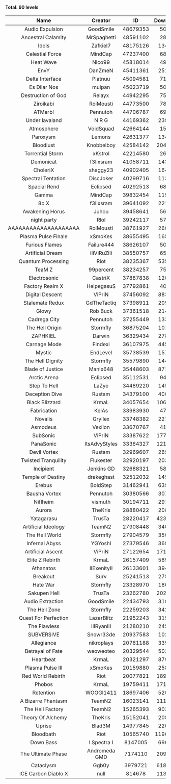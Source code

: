 #### Total: 90 levels

| Name | Creator | ID | Downloads | Likes |
|:---:|:---:|:---:|:---:|:---:|
| Audio Expulsion | GoodSmile | 48679353 | 50979 | 4729
| Ancestral Calamity | MrSpaghetti | 48591102 | 28183 | 2875
| Idols | Zafkiel7 | 48175126 | 134858 | 17608
| Celestial Force  | MindCap | 47237400 | 68159 | 6390
| Heat Wave | Nico99 | 45818014 | 49493 | 5074
| EnvY | DanZmeN | 45411361 | 251224 | 22714
| Delta Interface | Platnuu | 45094581 | 71361 | 7161
| Es Dilar Nos | mulpan | 45023719 | 50285 | 4554
| Destruction of God | Relayx | 44942295 | 75406 | 7537
| Ziroikabi | RoiMousti | 44773500 | 78152 | 6687
| ATMarbl | Pennutoh | 44706787 | 69369 | 6389
| Under lavaland | N R G | 44169362 | 239055 | 21793
| Atmosphere | VoidSquad | 42664144 | 15346 | 1808
| Paroxysm | Lemons | 42631377 | 134758 | 11461
| Bloodlust | Knobbelboy | 42584142 | 2049848 | 206084
| Torrential Storm | xKstrol | 42214580 | 26108 | 2422
| Demonicat | f3lixsram | 41058711 | 143314 | 11632
| CholeriX | shaggy23 | 40902405 | 164356 | 12972
| Spectral Tentation | DiscJoker | 40299716 | 113530 | 7923
| Spacial Rend | Eclipsed | 40292513 | 68120 | 5885
| Gamma | MindCap | 39832454 | 119358 | 10744
| 8o X | f3lixsram | 39641092 | 221899 | 17822
| Awakening Horus | Juhou | 39458641 | 56135 | 4939
| night party | Rlol | 39242117 | 57644 | 5652
| AAAAAAAAAAAAAAAAAAAA | RoiMousti | 38761927 | 260933 | 17373
| Plasma Pulse Finale | xSmoKes | 38655495 | 165743 | 15172
| Furious Flames | Failure444 | 38626107 | 50986 | 4047
| Artificial Dream | iIiViRuZiIi | 38550757 | 65177 | 5577
| Quantum Processing | Riot | 38235367 | 535150 | 38480
| TeaM Z | 99percent | 38234257 | 75979 | 6138
| Electrosonic | CastriX | 37887838 | 120035 | 10899
| Factory Realm X | HelpegasuS | 37792861 | 40361 | 4067
| Digital Descent | ViPriN | 37456092 | 883054 | 84129
| Stalemate Redux | GdTheTactiq | 37398911 | 209525 | 15922
| Glowy | Rob Buck | 37361518 | 214503 | 22145
| Cadrega City | Pennutoh | 37255449 | 133190 | 12285
| The Hell Origin | Stormfly | 36875204 | 107931 | 8948
| ZAPHKIEL | Darwin | 36329434 | 278983 | 30845
| Carnage Mode | Findexi | 36107975 | 445908 | 42892
| Mystic | EndLevel | 35738539 | 157808 | 14872
| The Hell Dignity | Stormfly | 35579890 | 144561 | 12660
| Blade of Justice | Manix648 | 35448603 | 871223 | 91708
| Arctic Arena | Eclipsed | 35112531 | 94643 | 7340
| Step To Hell | LaZye | 34489220 | 145367 | 15097
| Deception Dive | Rustam | 34379100 | 400850 | 25624
| Black Blizzard | KrmaL | 34057654 | 1067118 | 106259
| Fabrication | KeiAs | 33983930 | 47375 | 5378
| Novalis | Gryllex | 33748382 | 227472 | 20812
| Asmodeus | Vexiion | 33670767 | 41615 | 4021
| SubSonic | ViPriN | 33387622 | 1778969 | 136610
| PanaSonic | ItsAdvyStyles | 33364327 | 1212020 | 162397
| Devil Vortex | Rustam | 32969607 | 269672 | 24483
| Twisted Tranquility | Flukester | 32920197 | 203941 | 20324
| Incipient | Jenkins GD | 32688321 | 58259 | 5452
| Temple of Destiny | drakeghast | 32512032 | 149589 | 14631
| Erebus | BoldStep | 31462941 | 639657 | 60291
| Bausha Vortex | Pennutoh | 30380566 | 307321 | 28048
| Niflheim | vismuth | 30194711 | 297627 | 23652
| Aurora | TheKris | 28880422 | 208990 | 19677
| Yatagarasu  | TrusTa | 28220417 | 4234813 | 405857
| Artificial Ideology | TeamN2 | 27908448 | 340987 | 34474
| The Hell World | Stormfly | 27904579 | 350577 | 26198
| Infernal Abyss | YGYoshI | 27379546 | 369891 | 37135
| Artificial Ascent | ViPriN | 27122654 | 1710859 | 153904
| Elite Z Rebirth | KrmaL | 26157409 | 589242 | 39556
| Athanatos | IIExenityII | 26133601 | 394500 | 44756
| Breakout | Surv | 25241513 | 275144 | 28113
| Hate War | Stormfly | 23328970 | 186803 | 14374
| Sakupen Hell | TrusTa | 23262780 | 2028252 | 152361
| Audio Extraction | GoodSmile | 22434793 | 310817 | 30084
| The Hell Zone | Stormfly | 22259203 | 342955 | 22650
| Quest For Perfection | LazerBlitz | 21952243 | 315175 | 28062
| The Flawless | IlIRyanIlI | 21280210 | 245166 | 22679
| SUBVERSIVE | Snowr33de | 20937583 | 102923 | 13720
| Allegiance | nikroplays | 20761188 | 335663 | 37117
| Betrayal of Fate | weoweoteo | 20329544 | 502501 | 47780
| Heartbeat | KrmaL | 20321297 | 879097 | 79424
| Plasma Pulse III | xSmoKes | 20159880 | 258589 | 25836
| Red World Rebirth | Riot | 20077821 | 1891417 | 129272
| Phobos | KrmaL | 19759411 | 1714468 | 157436
| Retention | WOOGI1411 | 18697406 | 520450 | 66431
| A Bizarre Phantasm | TeamN2 | 16023141 | 1111832 | 112995
| The Hell Factory | TeamN2 | 15265393 | 903832 | 91121
| Theory Of Alchemy | TheKris | 15152041 | 208035 | 15784
| Uprise | Blad3M | 14977845 | 226677 | 21468
| Bloodbath | Riot | 10565740 | 11961959 | 1115908
| Down Bass | I Spectra I | 8147005 | 696002 | 63996
| The Ultimate Phase | Andromeda GMD | 7174110 | 2091802 | 217886
| Cataclysm | Ggb0y | 3979721 | 6184431 | 515055
| ICE Carbon Diablo X | null | 814678 | 1134696 | 83799

